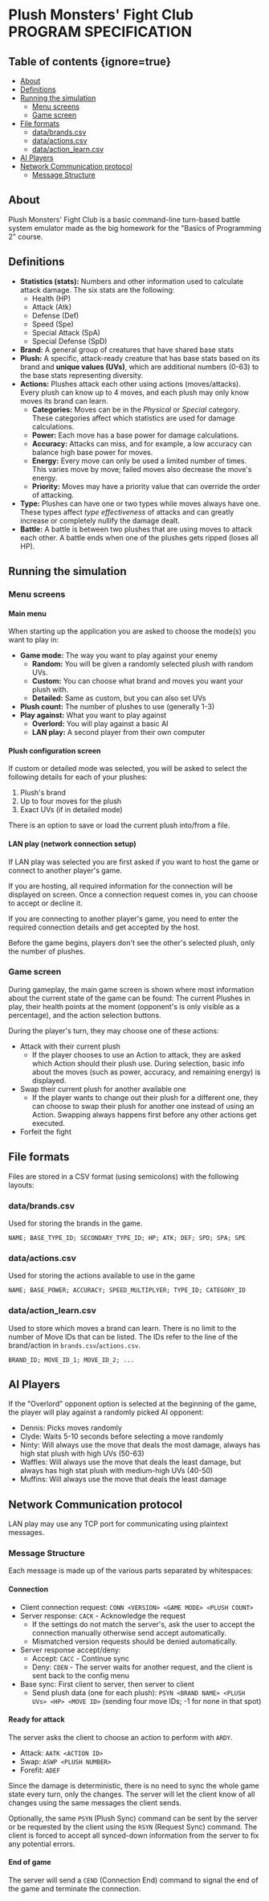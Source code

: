 # Plush Monsters' Fight Club <br /> PROGRAM SPECIFICATION

## Table of contents {ignore=true}
<!-- @import "[TOC]" {cmd="toc" depthFrom=2 depthTo=3 orderedList=false} -->

<!-- code_chunk_output -->

- [About](#about)
- [Definitions](#definitions)
- [Running the simulation](#running-the-simulation)
  - [Menu screens](#menu-screens)
  - [Game screen](#game-screen)
- [File formats](#file-formats)
  - [data/brands.csv](#databrandscsv)
  - [data/actions.csv](#dataactionscsv)
  - [data/action_learn.csv](#dataaction_learncsv)
- [AI Players](#ai-players)
- [Network Communication protocol](#network-communication-protocol)
  - [Message Structure](#message-structure)

<!-- /code_chunk_output -->


## About
Plush Monsters' Fight Club is a basic command-line turn-based battle system
emulator made as the big homework for the "Basics of Programming 2" course.

## Definitions
- **Statistics (stats):** Numbers and other information used to calculate
attack damage. The six stats are the following:
  - Health (HP)
  - Attack (Atk)
  - Defense (Def)
  - Speed (Spe)
  - Special Attack (SpA)
  - Special Defense (SpD)
- **Brand:** A general group of creatures that have shared base stats
- **Plush:** A specific, attack-ready creature that has base stats based on
its brand and **unique values (UVs)**, which are additional numbers (0-63) 
to the base stats representing diversity.
- **Actions:** Plushes attack each other using actions (moves/attacks). Every
plush can know up to 4 moves, and each plush may only know moves its brand can
learn.
  - **Categories:** Moves can be in the *Physical* or *Special* category.
  These categories affect which statistics are used for damage calculations.
  - **Power:** Each move has a base power for damage calculations.
  - **Accuracy:** Attacks can miss, and for example, a low accuracy can 
  balance high base power for moves.
  - **Energy:** Every move can only be used a limited number of times. 
  This varies move by move; failed moves also decrease the move's energy.
  - **Priority:** Moves may have a priority value that can override the
  order of attacking. 
- **Type:** Plushes can have one or two types while moves always have one.
These types affect *type effectiveness* of attacks and can greatly increase or
completely nullify the damage dealt. 
- **Battle:** A battle is between two plushes that are using moves to attack
each other. A battle ends when one of the plushes gets ripped (loses all HP).

## Running the simulation

### Menu screens

#### Main menu
When starting up the application you are asked to choose the mode(s) you want
to play in:
- **Game mode:** The way you want to play against your enemy
  - **Random:** You will be given a randomly selected plush with random UVs.
  - **Custom:** You can choose what brand and moves you want your plush with.
  - **Detailed:** Same as custom, but you can also set UVs
- **Plush count:** The number of plushes to use (generally 1-3)
- **Play against:** What you want to play against
  - **Overlord:** You will play against a basic AI
  - **LAN play:** A second player from their own computer

#### Plush configuration screen
If custom or detailed mode was selected, you will be asked to select the 
following details for each of your plushes:
1. Plush's brand
2. Up to four moves for the plush
3. Exact UVs (if in detailed mode)

There is an option to save or load the current plush into/from a file.

#### LAN play (network connection setup)
If LAN play was selected you are first asked if you want to host the game or
connect to another player's game.

If you are hosting, all required information for the connection will be
displayed on screen. Once a connection request comes in, you can choose to 
accept or decline it.

If you are connecting to another player's game, you need to enter the required
connection details and get accepted by the host.

Before the game begins, players don't see the other's selected plush, only the
number of plushes.

### Game screen
During gameplay, the main game screen is shown where most information about the
current state of the game can be found: The current Plushes in play, their
health points at the moment (opponent's is only visible as a percentage), and
the action selection buttons.

During the player's turn, they may choose one of these actions:
* Attack with their current plush 
  * If the player chooses to use an Action to attack, they are asked which
    Action should their plush use. During selection, basic info about the
    moves (such as power, accuracy, and remaining energy) is displayed. 
* Swap their current plush for another available one
  * If the player wants to change out their plush for a different one, they can
    choose to swap their plush for another one instead of using an Action. 
    Swapping always happens first before any other actions get executed.
* Forfeit the fight

## File formats
Files are stored in a CSV format (using semicolons) with the following layouts:

### data/brands.csv
Used for storing the brands in the game.
```
NAME; BASE_TYPE_ID; SECONDARY_TYPE_ID; HP; ATK; DEF; SPD; SPA; SPE
```

### data/actions.csv
Used for storing the actions available to use in the game
```
NAME; BASE_POWER; ACCURACY; SPEED_MULTIPLYER; TYPE_ID; CATEGORY_ID
```

### data/action_learn.csv
Used to store which moves a brand can learn. There is no limit to the number of
Move IDs that can be listed. The IDs refer to the line of the brand/action in
`brands.csv`/`actions.csv`.
```
BRAND_ID; MOVE_ID_1; MOVE_ID_2; ...
```

## AI Players 
If the "Overlord" opponent option is selected at the beginning of the game, the 
player will play against a randomly picked AI opponent:
* Dennis: Picks moves randomly
* Clyde: Waits 5-10 seconds before selecting a move randomly
* Ninty: Will always use the move that deals the most damage, always has high
  stat plush with high UVs (50-63)
* Waffles: Will always use the move that deals the least damage, but always has
  high stat plush with medium-high UVs (40-50)
* Muffins: Will always use the move that deals the least damage

## Network Communication protocol
LAN play may use any TCP port for communicating using plaintext messages.

### Message Structure
Each message is made up of the various parts separated by whitespaces:

#### Connection
* Client connection request: 
`CONN <VERSION> <GAME MODE> <PLUSH COUNT>`
* Server response: `CACK` - Acknowledge the request
  * If the settings do not match the server's, ask the user to accept the
  connection manually otherwise send accept automatically.
  * Mismatched version requests should be denied automatically.
* Server response accept/deny:
  * Accept: `CACC` - Continue sync
  * Deny: `CDEN` - The server waits for another request, and the client is sent
  back to the config menu
* Base sync: First client to server, then server to client
  * Send plush data (one for each plush): 
    `PSYN <BRAND NAME> <PLUSH UVs> <HP> <MOVE ID>` (sending four move IDs; -1
    for none in that spot)

#### Ready for attack
The server asks the client to choose an action to perform with `ARDY`.
* Attack: `AATK <ACTION ID>`
* Swap: `ASWP <PLUSH NUMBER>`
* Forefit: `ADEF`

Since the damage is deterministic, there is no need to sync the whole game
state every turn, only the changes. The server will let the client know of
all changes using the same messages the client sends.

Optionally, the same `PSYN` (Plush Sync) command can be sent by the server or
be requested by the client using the `RSYN` (Request Sync) command. The
client is forced to accept all synced-down information from the server to fix
any potential errors.

#### End of game 
The server will send a `CEND` (Connection End) command to signal the end of
the game and terminate the connection.
